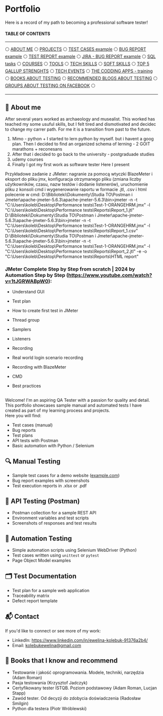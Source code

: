 # Portfolio
Here is a record of my path to becoming a professional software tester!

#### TABLE OF CONTENTS

-----

:white_circle: [ABOUT ME](#Aboutme) :white_circle: [PROJECTS](#projects) :white_circle: [TEST CASES example](#testcases) :white_circle: [BUG REPORT example](#bugreport) :white_circle: [TEST REPORT example](#testreport) :white_circle: [JIRA - BUG REPORT example](#jira) :white_circle: [SQL tasks](#sql) :white_circle: [COURSES](#courses) :white_circle: [TOOLS](#tools) :white_circle: [TECH SKILLS](#techskills) :white_circle: [SOFT SKILLS](#softskills) :white_circle: [TOP 5 GALLUP STRENGHTS](#gallup) :white_circle: [TECH EVENTS](#events) :white_circle: [THE CODDING APPS - training](#apps) :white_circle: [BOOKS ABOUT TESTING](#books) :white_circle: [RECOMMENDED BLOGS ABOUT TESTING](#blogs) :white_circle: [GROUPS ABOUT TESTING ON FACEBOOK](#face) :white_circle:

-----

## <a name="aboutme">:mag_right: About me</a>

After several years worked as archaeology and musealist. This worked has teached my some usuful skills, but I felt tired and dismotivated and decidec to change my carrer path. For me it is a transition from past to the future.  
1. Mimo - python + I started to lern python by myself. but i havent a goog plan. Then I decided to find an organized schema of lerning - 2 GOIT marathons + reconesans
2. After that i decided to go back to the university - postgraduade studies
3. udemy courses
4. Finally I got my first work as software tester
   Here I present

Przykładowe zadanie z JMeter:
nagranie za pomocą wtyczki BlazeMeter i eksport do pliku jmx, konfiguracja otrzymanego pliku (zmiana liczby użytkowników, czasu, nazw testów i dodanie listenerów), uruchomienie pliku z konsoli cmd i wygenerowanie raportu w formacie .jtl, .csv i html
polecenie w cmd: 
D:\Biblioteki\Dokumenty\Studia TO\Postman i Jmeter\apache-jmeter-5.6.3\apache-jmeter-5.6.3\bin>jmeter -n -t "C:\Users\koleb\Desktop\Performance tests\Test-1-ORANGEHRM.jmx" -l "C:\Users\koleb\Desktop\Performance tests\Reports\Report_1.jtl"
D:\Biblioteki\Dokumenty\Studia TO\Postman i Jmeter\apache-jmeter-5.6.3\apache-jmeter-5.6.3\bin>jmeter -n -t "C:\Users\koleb\Desktop\Performance tests\Test-1-ORANGEHRM.jmx" -l "C:\Users\koleb\Desktop\Performance tests\Reports\Report_1.csv"
D:\Biblioteki\Dokumenty\Studia TO\Postman i Jmeter\apache-jmeter-5.6.3\apache-jmeter-5.6.3\bin>jmeter -n -t "C:\Users\koleb\Desktop\Performance tests\Test-1-ORANGEHRM.jmx" -l "C:\Users\koleb\Desktop\Performance tests\Reports\Report_2.jtl" -e -o "C:\Users\koleb\Desktop\Performance tests\Reports\HTML report"

### JMeter Complete Step by Step from scratch | 2024 by Automation Step by Step (https://www.youtube.com/watch?v=1tJGRWABpW0):
- Understand GUI

- Test plan

- How to create first test in JMeter

- Thread group

- Samplers

- Listeners

- Recording

- Real world login scenario recording

- Recording with BlazeMeter

- CMD

- Best practices

  
##
Welcome! I'm an aspiring QA Tester with a passion for quality and detail. This portfolio showcases sample manual and automated tests I have created as part of my learning process and projects.  
Here you will find:
- Test cases (manual)
- Bug reports
- Test plans
- API tests with Postman
- Basic automation with Python / Selenium

## 🔍 Manual Testing
- Sample test cases for a demo website ([example.com](https://example.com))
- Bug report examples with screenshots
- Test execution reports in .xlsx or .pdf

## 🔧 API Testing (Postman)
- Postman collection for a sample REST API
- Environment variables and test scripts
- Screenshots of responses and test results

## 🤖 Automation Testing
- Simple automation scripts using Selenium WebDriver (Python)
- Test cases written using `unittest` or `pytest`
- Page Object Model examples

## 🗂 Test Documentation
- Test plan for a sample web application
- Traceability matrix
- Defect report template

## 📬 Contact
If you'd like to connect or see more of my work:
- LinkedIn: https://www.linkedin.com/in/ewelina-kolebuk-91376a2b4/
- Email: kolebukewelina@gmail.com

## 📖 Books that I know and recommend
- Testowanie i jakość oprogramowania. Modele, techniki, narzędzia (Adam Roman)
- Pasja testowania (Krzysztof Jadczyk)
- Certyfikowany tester ISTQB. Poziom podstawowy (Adam Roman, Lucjan Stapp)
- Zawód tester. Od decyzji do zdobycia doświadczenia (Radosław Smilgin)
- Python dla testera (Piotr Wróblewski)
